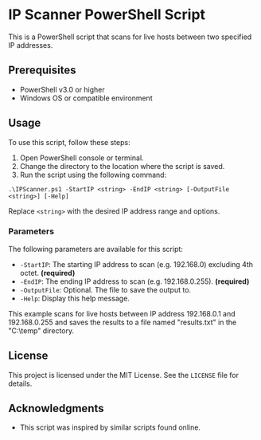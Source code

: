 # IP Scanner PowerShell Script

This is a PowerShell script that scans for live hosts between two specified IP addresses.

## Prerequisites

- PowerShell v3.0 or higher
- Windows OS or compatible environment

## Usage

To use this script, follow these steps:

1. Open PowerShell console or terminal.
2. Change the directory to the location where the script is saved.
3. Run the script using the following command:

```
.\IPScanner.ps1 -StartIP <string> -EndIP <string> [-OutputFile <string>] [-Help]
```


Replace `<string>` with the desired IP address range and options.

### Parameters

The following parameters are available for this script:

- `-StartIP`: The starting IP address to scan (e.g. 192.168.0) excluding 4th octet. **(required)**
- `-EndIP`: The ending IP address to scan (e.g. 192.168.0.255). **(required)**
- `-OutputFile`: Optional. The file to save the output to.
- `-Help`: Display this help message.


This example scans for live hosts between IP address 192.168.0.1 and 192.168.0.255 and saves the results to a file named "results.txt" in the "C:\temp" directory.

## License

This project is licensed under the MIT License. See the `LICENSE` file for details.

## Acknowledgments

- This script was inspired by similar scripts found online.



